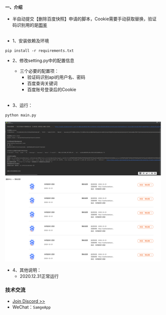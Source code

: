 #### 一、介绍

- 半自动提交【删除百度快照】申请的脚本，Cookie需要手动获取替换，验证码识别用的是[图鉴](http://www.ttshitu.com/) <br><br>

- 1、安装依赖及环境
```
pip install -r requirements.txt
```

- 2、修改setting.py中的配置信息
  - 三个必要的配置项：
    - 验证码识别api的用户名、密码
    - 百度查询关键词
    - 百度账号登录后的Cookie
  <br><br>

- 3、运行：
```
python main.py
```
![程序执行日志图](imgs/demo_log.png)
![百度快照后台审核图](imgs/demo_log2.png)

- 4、其他说明：
    - 2020.12.31正常运行


### 技术交流
- [Join Discord >>](https://discord.com/invite/eRuSqve8CE)
- WeChat：`SamgeApp`
